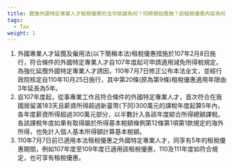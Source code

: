 ```yaml
---
title: 實施外國特定專業人才租稅優惠的法令依據為何？何時開始實施？該租稅優惠內容為何？
tags:
  - Tax
weight: 1
---
```

1. 外國專業人才延攬及僱用法(以下簡稱本法)租稅優惠措施於107年2月8日施行，符合條件的外國特定專業人才自107年度起可申請適用減免所得稅規定。為強化延攬外國特定專業人才誘因，110年7月7日修正公布本法全文，並經行政院核定自110年10月25日施行，其中第20條(原為第9條)租稅優惠適用年限由3年延長為5年。
2. 自107年度起，從事專業工作且符合條件的外國特定專業人才，首次符合在我國居留滿183天且薪資所得超過新臺幣(下同)300萬元的課稅年度起算5年內，各年度薪資所得超過300萬元部分，以半數計入各該年度綜合所得總額課稅。各該課稅年度如果有取得屬於所得基本稅額條例第12條第1項第1款規定的海外所得，也免計入個人基本所得額計算基本稅額。
3. 110年7月7日前已適用本法租稅優惠之外國特定專業人才，同享有5年的租稅優惠期間，例如107年度至109年度已適用該租稅優惠，110及111年度如符合規定，也可享有租稅優惠。